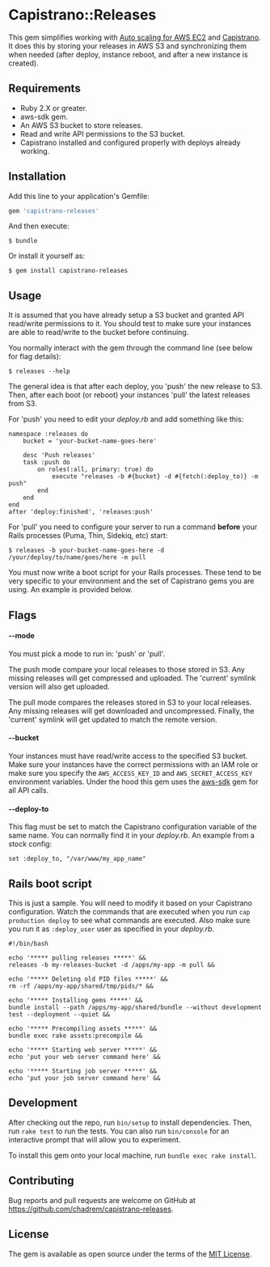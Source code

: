 # Capistrano::Releases

This gem simplifies working with [Auto scaling for AWS EC2](https://aws.amazon.com/autoscaling/) and [Capistrano](http://capistranorb.com). It does this by storing your releases in AWS S3 and synchronizing them when needed (after deploy, instance reboot, and after a new instance is created).

## Requirements

* Ruby 2.X or greater.
* aws-sdk gem.
* An AWS S3 bucket to store releases.
* Read and write API permissions to the S3 bucket.
* Capistrano installed and configured properly with deploys already working.

## Installation

Add this line to your application's Gemfile:

```ruby
gem 'capistrano-releases'
```

And then execute:

    $ bundle

Or install it yourself as:

    $ gem install capistrano-releases

## Usage

It is assumed that you have already setup a S3 bucket and granted API read/write permissions to it.
You should test to make sure your instances are able to read/write to the bucket before continuing.

You normally interact with the gem through the command line (see below for flag details):

    $ releases --help

The general idea is that after each deploy, you 'push' the new release to S3.
Then, after each boot (or reboot) your instances 'pull' the latest releases from S3.

For 'push' you need to edit your *deploy.rb* and add something like this:

    namespace :releases do
        bucket = 'your-bucket-name-goes-here'
        
        desc 'Push releases'
        task :push do
            on roles(:all, primary: true) do
                execute "releases -b #{bucket} -d #{fetch(:deploy_to)} -m push"
            end
        end
    end
    after 'deploy:finished', 'releases:push'

For 'pull' you need to configure your server to run a command **before** your Rails processes (Puma, Thin, Sidekiq, etc) start:

    $ releases -b your-bucket-name-goes-here -d /your/deploy/to/name/goes/here -m pull
    
You must now write a boot script for your Rails processes.
These tend to be very specific to your environment and the set of Capistrano gems you are using.
An example is provided below.

## Flags

#### --mode

You must pick a mode to run in: 'push' or 'pull'.

The push mode compare your local releases to those stored in S3.
Any missing releases will get compressed and uploaded.
The 'current' symlink version will also get uploaded.

The pull mode compares the releases stored in S3 to your local releases.
Any missing releases will get downloaded and uncompressed.
Finally, the 'current' symlink will get updated to match the remote version.

#### --bucket

Your instances must have read/write access to the specified S3 bucket.
Make sure your instances have the correct permissions with an IAM role
or make sure you specify the ````AWS_ACCESS_KEY_ID```` and ````AWS_SECRET_ACCESS_KEY```` environment variables.
Under the hood this gem uses the [aws-sdk](https://github.com/aws/aws-sdk-ruby) gem for all API calls.

#### --deploy-to

This flag must be set to match the Capistrano configuration variable of the same name.
You can normally find it in your *deploy.rb*. An example from a stock config:

    set :deploy_to, "/var/www/my_app_name"

## Rails boot script

This is just a sample.
You will need to modify it based on your Capistrano configuration.
Watch the commands that are executed when you run ````cap production deploy```` to see what commands are executed.
Also make sure you run it as ````:deploy_user```` user as specified in your *deploy.rb*.

    #!/bin/bash

    echo '***** pulling releases *****' &&
    releases -b my-releases-bucket -d /apps/my-app -m pull &&
    
    echo '***** Deleting old PID files *****' &&
    rm -rf /apps/my-app/shared/tmp/pids/* &&
    
    echo '***** Installing gems *****' &&
    bundle install --path /apps/my-app/shared/bundle --without development test --deployment --quiet &&

    echo '***** Precompiling assets *****' &&
    bundle exec rake assets:precompile &&
    
    echo '***** Starting web server *****' &&
    echo 'put your web server command here' &&
    
    echo '***** Starting job server *****' &&
    echo 'put your job server command here' &&

## Development

After checking out the repo, run `bin/setup` to install dependencies.
Then, run `rake test` to run the tests.
You can also run `bin/console` for an interactive prompt that will allow you to experiment.

To install this gem onto your local machine, run `bundle exec rake install`.

## Contributing

Bug reports and pull requests are welcome on GitHub at https://github.com/chadrem/capistrano-releases.

## License

The gem is available as open source under the terms of the [MIT License](http://opensource.org/licenses/MIT).
